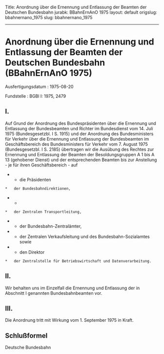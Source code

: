 Title: Anordnung über die Ernennung und Entlassung der Beamten der Deutschen Bundesbahn
jurabk: BBahnErnAnO 1975
layout: default
origslug: bbahnernano_1975
slug: bbahnernano_1975

---

# Anordnung über die Ernennung und Entlassung der Beamten der Deutschen Bundesbahn (BBahnErnAnO 1975)

Ausfertigungsdatum
:   1975-08-20

Fundstelle
:   BGBl I: 1975, 2479



## I.

Auf Grund der Anordnung des Bundespräsidenten über die Ernennung und
Entlassung der Bundesbeamten und Richter im Bundesdienst vom 14. Juli
1975 (Bundesgesetzbl. I S. 1915) und der Anordnung des Bundesministers
für Verkehr über die Ernennung und Entlassung der Bundesbeamten im
Geschäftsbereich des Bundesministers für Verkehr vom 7. August 1975
(Bundesgesetzbl. I S. 2185) übertragen wir die Ausübung des Rechtes
zur Ernennung und Entlassung der Beamten der Besoldungsgruppen A 1 bis
A 13 (gehobener Dienst) und der entsprechenden Beamten bis zur
Anstellung - je für ihren Geschäftsbereich - auf

*    *   die Präsidenten

    *   der Bundesbahndirektionen,


*    *
    *   der Zentralen Transportleitung,


*    *   der Bundesbahn-Zentralämter,


*    *   der Zentralen Verkaufsleitung und  des Bundesbahn-Sozialamtes sowie


*    *   den Direktor

    *   der Zentralstelle für Betriebswirtschaft und Datenverarbeitung.





## II.

Wir behalten uns im Einzelfall die Ernennung und Entlassung der in
Abschnitt I genannten Bundesbahnbeamten vor.


## III.

Die Anordnung tritt mit Wirkung vom 1. September 1975 in Kraft.


## Schlußformel

Deutsche Bundesbahn

